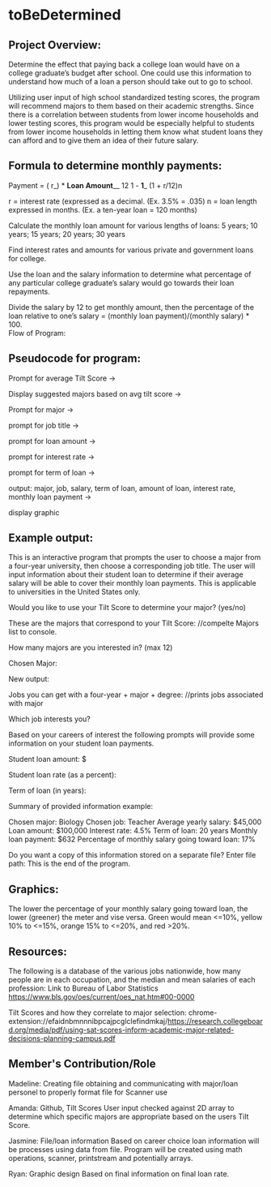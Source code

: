 # toBeDetermined

## Project Overview:

Determine the effect that paying back a college loan would have on a college graduate’s budget after school. One could use this information to understand how much of a loan a person should take out to go to school. 

Utilizing user input of high school standardized testing scores, the program will recommend majors to them based on their academic strengths. Since there is a correlation between students from lower income households and lower testing scores, this program would be especially helpful to students from lower income households in letting them know what student loans they can afford and to give them an idea of their future salary. 

## Formula to determine monthly payments:

 Payment =    ( r_) * ____Loan Amount______
                      	 12          1   -     __1___
			                	    (1 + r/12)n                                               
                           
  r = interest rate (expressed as a decimal.  (Ex. 3.5% = .035)
	n = loan length expressed in months. (Ex. a ten-year loan = 120 months)

 Calculate the monthly loan amount for various lengths of loans:
       5 years; 10 years; 15 years; 20 years; 30 years

 Find interest rates and amounts for various private and government loans for college.

Use the loan and the salary information to determine what percentage of any  particular college graduate’s salary would go towards their loan repayments. 

Divide the salary by 12 to get monthly amount, then the percentage of the loan relative to one’s salary = (monthly loan payment)/(monthly salary) * 100.  
Flow of Program:

## Pseudocode for program:
Prompt for average Tilt Score ->

Display suggested majors based on avg tilt score ->

Prompt for major → 

prompt for job title →
 
prompt for loan amount → 

prompt for interest rate → 

prompt for term of loan → 

output: major, job, salary, term of loan, amount of loan, interest rate, monthly loan payment → 

display graphic


## Example output:

This is an interactive program that prompts the user to choose a major from a four-year university, then choose a corresponding job title. The user will input information about their student loan to determine if their average salary will be able to cover their monthly loan payments. This is applicable to universities in the United States only.

Would you like to use your Tilt Score to determine your major? (yes/no)

These are the majors that correspond to your Tilt Score:
//compelte Majors list to console.

How many majors are you interested in? (max 12)

Chosen Major:

New output:

Jobs you can get with a four-year + major + degree:
//prints jobs associated with major

Which job interests you?

Based on your careers of interest the following prompts will provide some information on your student loan payments.

Student loan amount: $

Student loan rate (as a percent):

Term of loan (in years):

Summary of provided information example:

Chosen major: Biology
Chosen job: Teacher
Average yearly salary: $45,000
Loan amount: $100,000
Interest rate: 4.5%
Term of loan: 20 years
Monthly loan payment: $632
Percentage of monthly salary going toward loan: 17%

Do you want a copy of this information stored on a separate file?
Enter file path:
This is the end of the program.

## Graphics:
The lower the percentage of your monthly salary going toward loan, the lower (greener) the meter and vise versa. Green would mean <=10%, yellow 10% to <=15%, orange 15% to <=20%, and red >20%.

## Resources: 
The following is a database of the various jobs nationwide, how many people are in each occupation, and the median and mean salaries of each profession:
Link to Bureau of Labor Statistics
https://www.bls.gov/oes/current/oes_nat.htm#00-0000

Tilt Scores and how they correlate to major selection:
chrome-extension://efaidnbmnnnibpcajpcglclefindmkaj/https://research.collegeboard.org/media/pdf/using-sat-scores-inform-academic-major-related-decisions-planning-campus.pdf

## Member's Contribution/Role
Madeline: Creating file
	obtaining and communicating with major/loan personel to properly format file for Scanner use

Amanda: Github, Tilt Scores 
	User input checked against 2D array to determine which specific majors are appropriate based on the users Tilt Score. 

Jasmine: File/loan information
	Based on career choice loan information will be processes using data from file. Program will be created using math operations, scanner, printstream and potentially arrays.

Ryan: Graphic design 
	Based on final information on final loan rate.

